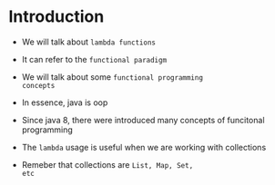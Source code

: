 # Introduction

- We will talk about <code>lambda functions</code>

- It can refer to the <code>functional paradigm</code>

- We will talk about some <code>functional programming concepts</code>

- In essence, java is oop

- Since java 8, there were introduced many concepts of funcitonal programming

- The <code>lambda</code> usage is useful when we are working with collections

- Remeber that collections are <code>List, Map, Set, etc</code>
